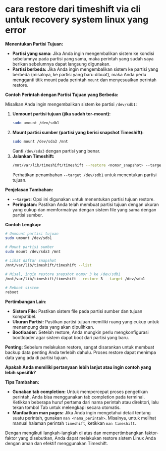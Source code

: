 # cara restore dari timeshift via cli untuk recovery system linux yang error
**Menentukan Partisi Tujuan:**

* **Partisi yang sama:** Jika Anda ingin mengembalikan sistem ke kondisi sebelumnya pada partisi yang sama, maka perintah yang sudah saya berikan sebelumnya dapat langsung digunakan.
* **Partisi berbeda:** Jika Anda ingin mengembalikan sistem ke partisi yang berbeda (misalnya, ke partisi yang baru dibuat), maka Anda perlu mengganti titik mount pada perintah `mount` dan menyesuaikan perintah restore.

**Contoh Perintah dengan Partisi Tujuan yang Berbeda:**

Misalkan Anda ingin mengembalikan sistem ke partisi `/dev/sdb1`:

1. **Unmount partisi tujuan (jika sudah ter-mount):**
   ```bash
   sudo umount /dev/sdb1
   ```
2. **Mount partisi sumber (partisi yang berisi snapshot Timeshift):**
   ```bash
   sudo mount /dev/sda3 /mnt
   ```
   Ganti `/dev/sda3` dengan partisi yang benar.
3. **Jalankan Timeshift:**
   ```bash
   /mnt/var/lib/timeshift/timeshift --restore <nomor_snapshot> --target /dev/sdb1
   ```
   Perhatikan penambahan `--target /dev/sdb1` untuk menentukan partisi tujuan.

**Penjelasan Tambahan:**

* **`--target`:** Opsi ini digunakan untuk menentukan partisi tujuan restore.
* **Peringatan:** Pastikan Anda telah membuat partisi tujuan dengan ukuran yang cukup dan memformatnya dengan sistem file yang sama dengan partisi sumber.

**Contoh Lengkap:**

```bash
# Unmount partisi tujuan
sudo umount /dev/sdb1

# Mount partisi sumber
sudo mount /dev/sda3 /mnt

# Lihat daftar snapshot
/mnt/var/lib/timeshift/timeshift --list

# Misal, ingin restore snapshot nomor 3 ke /dev/sdb1
/mnt/var/lib/timeshift/timeshift --restore 3 --target /dev/sdb1

# Reboot sistem
reboot
```

**Pertimbangan Lain:**

* **Sistem File:** Pastikan sistem file pada partisi sumber dan tujuan kompatibel.
* **Ukuran Partisi:** Pastikan partisi tujuan memiliki ruang yang cukup untuk menampung data yang akan dipulihkan.
* **Bootloader:** Setelah restore, Anda mungkin perlu mengkonfigurasi bootloader agar sistem dapat boot dari partisi yang baru.

**Penting:** Sebelum melakukan restore, sangat disarankan untuk membuat backup data penting Anda terlebih dahulu. Proses restore dapat menimpa data yang ada di partisi tujuan.

**Apakah Anda memiliki pertanyaan lebih lanjut atau ingin contoh yang lebih spesifik?**

**Tips Tambahan:**

* **Gunakan tab completion:** Untuk mempercepat proses pengetikan perintah, Anda bisa menggunakan tab completion pada terminal. Ketikkan beberapa huruf pertama dari nama perintah atau direktori, lalu tekan tombol Tab untuk melengkapi secara otomatis.
* **Manfaatkan man pages:** Jika Anda ingin mengetahui detail tentang suatu perintah, gunakan `man <nama_perintah>`. Misalnya, untuk melihat manual halaman perintah `timeshift`, ketikkan `man timeshift`.

Dengan mengikuti langkah-langkah di atas dan mempertimbangkan faktor-faktor yang disebutkan, Anda dapat melakukan restore sistem Linux Anda dengan aman dan efektif menggunakan Timeshift.
